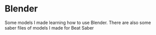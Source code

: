 # Blender
Some models I made learning how to use Blender. There are also some saber files of models I made for Beat Saber

